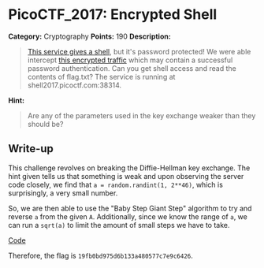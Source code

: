 # PicoCTF_2017: Encrypted Shell

**Category:** Cryptography
**Points:** 190
**Description:**

>[This service gives a shell](dhshell.py), but it's password protected! We were able intercept [this encrypted traffic](traffic.pcap) which may contain a successful password authentication. Can you get shell access and read the contents of flag.txt?
The service is running at shell2017.picoctf.com:38314.

**Hint:**

>Are any of the parameters used in the key exchange weaker than they should be?

## Write-up
This challenge revolves on breaking the Diffie-Hellman key exchange. The hint given tells us that something is weak and upon observing the server code closely, we find that `a = random.randint(1, 2**46)`, which is surprisingly, a very small number.

So, we are then able to use the "Baby Step Giant Step" algorithm to try and reverse `a` from the given `A`. Additionally, since we know the range of `a`, we can run a `sqrt(a)` to limit the amount of small steps we have to take.

[Code](solve.py)

Therefore, the flag is `19fb0bd975d6b133a480577c7e9c6426`.
<!--stackedit_data:
eyJoaXN0b3J5IjpbLTc5NTE0MTEzM119
-->